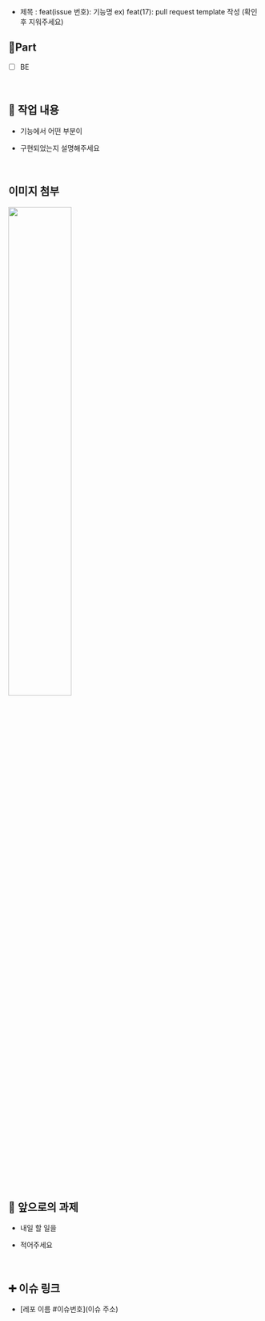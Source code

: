 - 제목 : feat(issue 번호): 기능명
  ex) feat(17): pull request template 작성
  (확인 후 지워주세요)

## 🔘Part

- [ ] BE

  <br/>

## 🔎 작업 내용

- 기능에서 어떤 부분이

- 구현되었는지 설명해주세요

  <br/>

## 이미지 첨부

<img src="파일주소" width="50%" height="50%"/>

<br/>

## 🔧 앞으로의 과제

- 내일 할 일을

- 적어주세요

  <br/>

## ➕ 이슈 링크

- [레포 이름 #이슈번호](이슈 주소)

<br/>